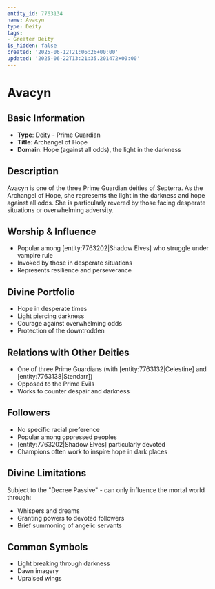 ```yaml
---
entity_id: 7763134
name: Avacyn
type: Deity
tags:
- Greater Deity
is_hidden: false
created: '2025-06-12T21:06:26+00:00'
updated: '2025-06-22T13:21:35.201472+00:00'
---
```


# Avacyn

## Basic Information

- **Type**: Deity - Prime Guardian
- **Title**: Archangel of Hope
- **Domain**: Hope (against all odds), the light in the darkness

## Description

Avacyn is one of the three Prime Guardian deities of Septerra. As the Archangel of Hope, she represents the light in the darkness and hope against all odds. She is particularly revered by those facing desperate situations or overwhelming adversity.

## Worship & Influence

- Popular among [entity:7763202|Shadow Elves] who struggle under vampire rule
- Invoked by those in desperate situations
- Represents resilience and perseverance

## Divine Portfolio

- Hope in desperate times
- Light piercing darkness
- Courage against overwhelming odds
- Protection of the downtrodden

## Relations with Other Deities

- One of three Prime Guardians (with [entity:7763132|Celestine] and [entity:7763138|Stendarr])
- Opposed to the Prime Evils
- Works to counter despair and darkness

## Followers

- No specific racial preference
- Popular among oppressed peoples
- [entity:7763202|Shadow Elves] particularly devoted
- Champions often work to inspire hope in dark places

## Divine Limitations

Subject to the "Decree Passive" - can only influence the mortal world through:

- Whispers and dreams
- Granting powers to devoted followers
- Brief summoning of angelic servants

## Common Symbols

- Light breaking through darkness
- Dawn imagery
- Upraised wings
